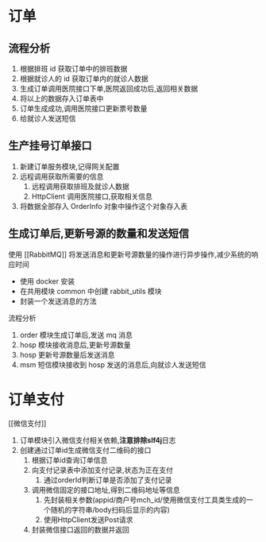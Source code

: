 # 订单
## 流程分析
1. 根据排班 id 获取订单中的排班数据
2. 根据就诊人的 id 获取订单内的就诊人数据
3. 生成订单调用医院接口下单,医院返回成功后,返回相关数据
4. 将以上的数据存入订单表中
5. 订单生成成功,调用医院接口更新票号数量
6. 给就诊人发送短信
## 生产挂号订单接口
1. 新建订单服务模块,记得网关配置
2. 远程调用获取所需要的信息
    1. 远程调用获取排班及就诊人数据
    2. HttpClient 调用医院接口,获取相关信息
3. 将数据全部存入 OrderInfo 对象中操作这个对象存入表

## 生成订单后,更新号源的数量和发送短信
使用 [[RabbitMQ]] 将发送消息和更新号源数量的操作进行异步操作,减少系统的响应时间
- 使用 docker 安装
- 在共用模块 common 中创建 rabbit_utils 模块
- 封装一个发送消息的方法

流程分析
1. order 模块生成订单后,发送 mq 消息
2. hosp 模块接收消息后,更新号源数量
3. hosp 更新号源数量后发送消息
4. msm 短信模块接收到 hosp 发送的消息后,向就诊人发送短信
# 订单支付
[[微信支付]]
1. 订单模块引入微信支付相关依赖,**注意排除slf4j**日志
2. 创建通过订单id生成微信支付二维码的接口
	1. 根据订单id查询订单信息
	2. 向支付记录表中添加支付记录,状态为正在支付
		1. 通过orderId判断订单是否添加了支付记录
	3. 调用微信固定的接口地址,得到二维码地址等信息
		1. 先封装相关参数(appid/商户号mch_id/使用微信支付工具类生成的一个随机的字符串/body扫码后显示的内容)
		2. 使用HttpClient发送Post请求
	4. 封装微信接口返回的数据并返回
